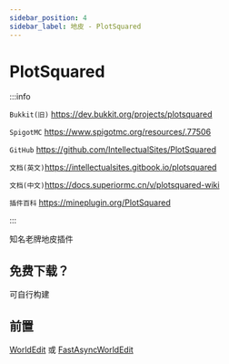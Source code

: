```yaml
---
sidebar_position: 4
sidebar_label: 地皮 - PlotSquared
---
```


# PlotSquared

:::info

`Bukkit(旧)` https://dev.bukkit.org/projects/plotsquared

`SpigotMC` https://www.spigotmc.org/resources/.77506

`GitHub` https://github.com/IntellectualSites/PlotSquared

`文档(英文)`https://intellectualsites.gitbook.io/plotsquared

`文档(中文)`https://docs.superiormc.cn/v/plotsquared-wiki

`插件百科` https://mineplugin.org/PlotSquared

:::

知名老牌地皮插件

## 免费下载？

可自行构建

## 前置

[WorldEdit](../WorldManagement/WorldEdit.md) 或 [FastAsyncWorldEdit](../WorldManagement/FastAsyncWorldEdit.md)
